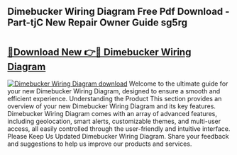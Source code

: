 ## Dimebucker Wiring Diagram Free Pdf Download - Part-tjC New Repair Owner Guide sg5rg

# <h2><a href="http://dflj9v.blite.top/?on=Dimebucker+Wiring+Diagram">🔗Download New 👉🔴 Dimebucker Wiring Diagram</a></h2>

[![Dimebucker Wiring Diagram download](https://i.imgur.com/lujVjoI.png)](http://dflj9v.blite.top/?on=Dimebucker+Wiring+Diagram)
Welcome to the ultimate guide for your new Dimebucker Wiring Diagram, designed to ensure a smooth and efficient experience. Understanding the Product This section provides an overview of your new Dimebucker Wiring Diagram and its key features. Dimebucker Wiring Diagram comes with an array of advanced features, including geolocation, smart alerts, customizable themes, and multi-user access, all easily controlled through the user-friendly and intuitive interface. Please Keep Us Updated Dimebucker Wiring Diagram. Share your feedback and suggestions to help us improve our products and services.
